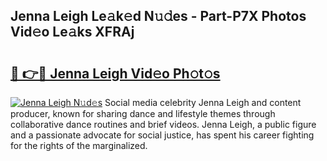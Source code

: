 ## Jenna Leigh Le𝚊k𝚎d N𝚞𝚍es - Part-P7X Photos Vid𝚎o Le𝚊ks XFRAj

# <h2><a href="http://fbfg4k.evod.top/?m=Jenna+Leigh">🔗 👉🔴 Jenna Leigh Vid𝚎o Ph𝚘t𝚘s</a></h2>

[![Jenna Leigh N𝚞d𝚎s](https://i.imgur.com/8V9OHl7.gif)](http://fbfg4k.evod.top/?m=Jenna+Leigh)
Social media celebrity Jenna Leigh and content producer, known for sharing dance and lifestyle themes through collaborative dance routines and brief videos. Jenna Leigh, a public figure and a passionate advocate for social justice, has spent his career fighting for the rights of the marginalized. 

